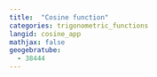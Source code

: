 ```yaml
---
title:  "Cosine function"
categories: trigonometric_functions
langid: cosine_app
mathjax: false
geogebratube:
  - 38444
---
```


<div style="height: 400px;" id="applet_container38444"></div>
